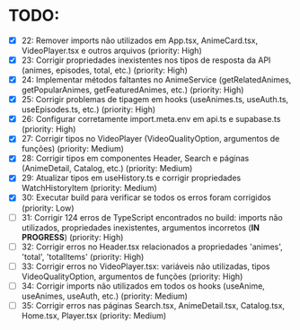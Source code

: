 # TODO:

- [x] 22: Remover imports não utilizados em App.tsx, AnimeCard.tsx, VideoPlayer.tsx e outros arquivos (priority: High)
- [x] 23: Corrigir propriedades inexistentes nos tipos de resposta da API (animes, episodes, total, etc.) (priority: High)
- [x] 24: Implementar métodos faltantes no AnimeService (getRelatedAnimes, getPopularAnimes, getFeaturedAnimes, etc.) (priority: High)
- [x] 25: Corrigir problemas de tipagem em hooks (useAnimes.ts, useAuth.ts, useEpisodes.ts, etc.) (priority: High)
- [x] 26: Configurar corretamente import.meta.env em api.ts e supabase.ts (priority: High)
- [x] 27: Corrigir tipos no VideoPlayer (VideoQualityOption, argumentos de funções) (priority: Medium)
- [x] 28: Corrigir tipos em componentes Header, Search e páginas (AnimeDetail, Catalog, etc.) (priority: Medium)
- [x] 29: Atualizar tipos em useHistory.ts e corrigir propriedades WatchHistoryItem (priority: Medium)
- [x] 30: Executar build para verificar se todos os erros foram corrigidos (priority: Low)
- [ ] 31: Corrigir 124 erros de TypeScript encontrados no build: imports não utilizados, propriedades inexistentes, argumentos incorretos (**IN PROGRESS**) (priority: High)
- [ ] 32: Corrigir erros no Header.tsx relacionados a propriedades 'animes', 'total', 'totalItems' (priority: High)
- [ ] 33: Corrigir erros no VideoPlayer.tsx: variáveis não utilizadas, tipos VideoQualityOption, argumentos de funções (priority: High)
- [ ] 34: Corrigir imports não utilizados em todos os hooks (useAnime, useAnimes, useAuth, etc.) (priority: Medium)
- [ ] 35: Corrigir erros nas páginas Search.tsx, AnimeDetail.tsx, Catalog.tsx, Home.tsx, Player.tsx (priority: Medium)
